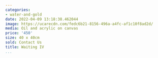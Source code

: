 ```yaml
---
categories:
- water-and-gold
date: 2022-04-09 13:18:38.462044
image: https://ucarecdn.com/fedc6b21-8156-496a-a4fc-af1c10f8ad2d/
media: Oil and acrylic on canvas
price: '450'
size: 40 x 40cm
sold: Contact Us
title: Waiting IV
...
```

